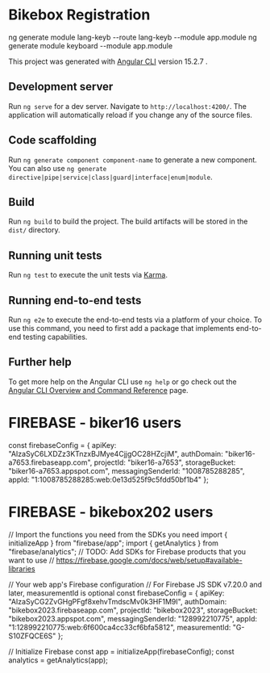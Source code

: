 # Bikebox Registration

ng generate module lang-keyb --route lang-keyb --module app.module
ng generate module keyboard --module app.module

This project was generated with [Angular CLI](https://github.com/angular/angular-cli) version 15.2.7
.

## Development server

Run `ng serve` for a dev server. Navigate to `http://localhost:4200/`. The application will automatically reload if you change any of the source files.

## Code scaffolding

Run `ng generate component component-name` to generate a new component. You can also use `ng generate directive|pipe|service|class|guard|interface|enum|module`.

## Build

Run `ng build` to build the project. The build artifacts will be stored in the `dist/` directory.

## Running unit tests

Run `ng test` to execute the unit tests via [Karma](https://karma-runner.github.io).

## Running end-to-end tests

Run `ng e2e` to execute the end-to-end tests via a platform of your choice. To use this command, you need to first add a package that implements end-to-end testing capabilities.

## Further help

To get more help on the Angular CLI use `ng help` or go check out the [Angular CLI Overview and Command Reference](https://angular.io/cli) page.

# FIREBASE - biker16 users

const firebaseConfig = {
apiKey: "AIzaSyC6LXDZz3KTnzxBJMye4CjjgOC28HZcjiM",
authDomain: "biker16-a7653.firebaseapp.com",
projectId: "biker16-a7653",
storageBucket: "biker16-a7653.appspot.com",
messagingSenderId: "1008785288285",
appId: "1:1008785288285:web:0e13d525f9c5fdd50bf1b4"
};

# FIREBASE - bikebox202 users

// Import the functions you need from the SDKs you need
import { initializeApp } from "firebase/app";
import { getAnalytics } from "firebase/analytics";
// TODO: Add SDKs for Firebase products that you want to use
// https://firebase.google.com/docs/web/setup#available-libraries

// Your web app's Firebase configuration
// For Firebase JS SDK v7.20.0 and later, measurementId is optional
const firebaseConfig = {
apiKey: "AIzaSyCG2ZvGHgPFgf8xehvTmdscMv0k3HF1M9I",
authDomain: "bikebox2023.firebaseapp.com",
projectId: "bikebox2023",
storageBucket: "bikebox2023.appspot.com",
messagingSenderId: "128992210775",
appId: "1:128992210775:web:6f600ca4cc33cf6bfa5812",
measurementId: "G-S10ZFQCE6S"
};

// Initialize Firebase
const app = initializeApp(firebaseConfig);
const analytics = getAnalytics(app);
